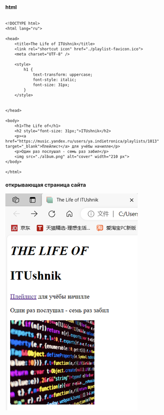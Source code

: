 ### html 
```

<!DOCTYPE html>
<html lang="ru">

<head>
    <title>The Life of ITUshnik</title>
    <link rel="shortcut icon" href="./playlist-favicon.ico">
    <meta charset="UTF-8" />

    <style>
        h1 {
            text-transform: uppercase;
            font-style: italic;
            font-size: 31px;
        }
    </style>


</head>

<body>
    <h1>The Life of</h1>
    <h2 style="font-size: 31px;">ITUshnik</h2>
    <p><a href="https://music.yandex.ru/users/ya.indietronica/playlists/1013" target="_blank">Плейлист</a> для учёбы начилле</p>
    <p>Один раз послушал - семь раз забил</p>
    <img src="./album.png" alt="cover" width="210 px">
</body>

</html>

```

### открывающая страница сайта
![открывающая страница сайта](https://github.com/liuyanbing0728/web_lab_aib_frontend/blob/main/labs/Lab_03_html_intro/lyblab3/lyb.png)
